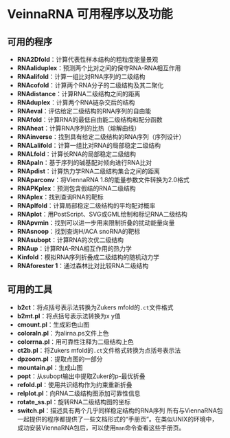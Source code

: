 # VeinnaRNA 可用程序以及功能
## 可用的程序
- **RNA2Dfold**：计算代表性样本结构的粗粒度能量景观
- **RNAaliduplex**：预测两个比对之间的保守RNA-RNA相互作用
- **RNAalifold**：计算一组比对RNA序列的二级结构
- **RNAcofold**：计算两个RNA分子的二级结构及其二聚化
- **RNAdistance**：计算RNA二级结构之间的距离
- **RNAduplex**：计算两个RNA链杂交后的结构
- **RNAeval**：评估给定二级结构的RNA序列的自由能
- **RNAfold**：计算RNA的最低自由能二级结构和配分函数
- **RNAheat**：计算RNA序列的比热（熔解曲线）
- **RNAinverse**：找到具有给定二级结构的RNA序列（序列设计）
- **RNALalifold**：计算一组比对RNA的局部稳定二级结构
- **RNALfold**：计算长RNA的局部稳定二级结构
- **RNApaln**：基于序列的碱基配对倾向进行RNA比对
- **RNApdist**：计算热力学RNA二级结构集合之间的距离
- **RNAparconv**：将ViennaRNA 1.8的能量参数文件转换为2.0格式
- **RNAPKplex**：预测包含假结的RNA二级结构
- **RNAplex**：找到查询RNA的靶标
- **RNAplfold**：计算局部稳定二级结构的平均配对概率
- **RNAplot**：用PostScript、SVG或GML绘制和标记RNA二级结构
- **RNApvmin**：找到可以进一步用来限制折叠的扰动能量向量
- **RNAsnoop**：找到查询H/ACA snoRNA的靶标
- **RNAsubopt**：计算RNA的次优二级结构
- **RNAup**：计算RNA-RNA相互作用的热力学
- **Kinfold**：模拟RNA序列折叠成二级结构的随机动力学
- **RNAforester 1**：通过森林比对比较RNA二级结构

## 可用的工具
- **b2ct**：将点括号表示法转换为Zukers mfold的`.ct`文件格式
- **b2mt.pl**：将点括号表示法转换为x y值
- **cmount.pl**：生成彩色山图
- **coloraln.pl**：为alirna.ps文件上色
- **colorrna.pl**：用可靠性注释为二级结构上色
- **ct2b.pl**：将Zukers mfold的`.ct`文件格式转换为点括号表示法
- **dpzoom.pl**：提取点图的一部分
- **mountain.pl**：生成山图
- **popt**：从subopt输出中提取Zuker的p-最优折叠
- **refold.pl**：使用共识结构作为约束重新折叠
- **relplot.pl**：向RNA二级结构图添加可靠性信息
- **rotate_ss.pl**：旋转RNA二级结构图的坐标
- **switch.pl**：描述具有两个几乎同样稳定结构的RNA序列
所有与ViennaRNA包一起提供的程序都提供了一些文档形式的“手册页”。在类似UNIX的环境中，成功安装ViennaRNA包后，可以使用`man`命令查看这些手册页。